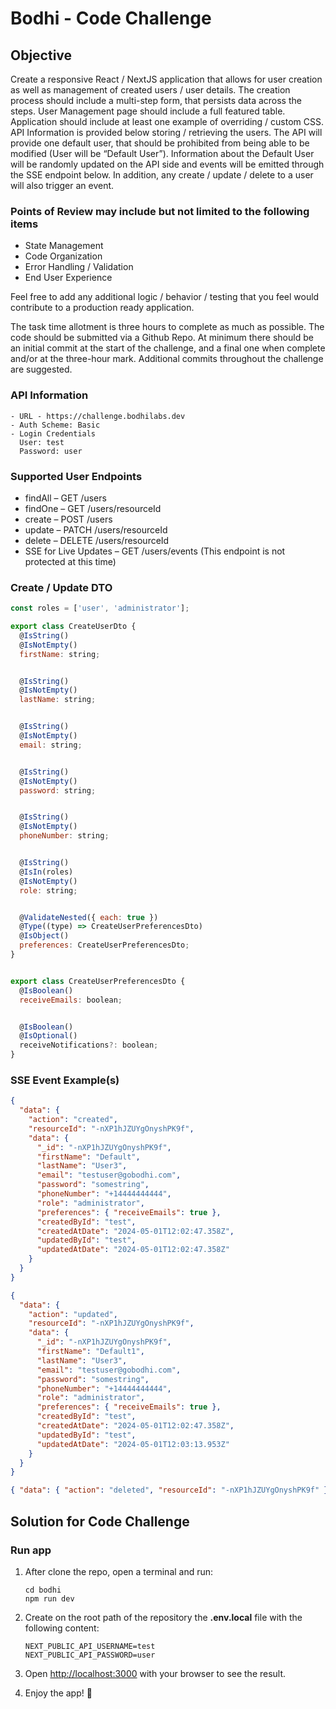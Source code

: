# Bodhi - Code Challenge

## Objective

Create a responsive React / NextJS application that allows for user creation as well as management of created users / user details. The creation process should include a multi-step form, that persists data across the steps. User Management page should include a full featured table. Application should include at least one example of overriding / custom CSS. API Information is provided below storing / retrieving the users. The API will provide one default user, that should be prohibited from being able to be modified (User will be “Default User”). Information about the Default User will be randomly updated on the API side and events will be emitted through the SSE endpoint below. In addition, any create / update / delete to a user will also trigger an event.

### Points of Review may include but not limited to the following items

- State Management
- Code Organization
- Error Handling / Validation
- End User Experience

Feel free to add any additional logic / behavior / testing that you feel would contribute to a production ready application.

The task time allotment is three hours to complete as much as possible. The code should be submitted via a Github Repo. At minimum there should be an initial commit at the start of the challenge, and a final one when complete and/or at the three-hour mark. Additional commits throughout the challenge are suggested.

### API Information

```
- URL - https://challenge.bodhilabs.dev
- Auth Scheme: Basic
- Login Credentials
  User: test
  Password: user
```

### Supported User Endpoints

- findAll – GET /users
- findOne – GET /users/resourceId
- create – POST /users
- update – PATCH /users/resourceId
- delete – DELETE /users/resourceId
- SSE for Live Updates – GET /users/events (This endpoint is not protected at this time)

### Create / Update DTO

```javascript
const roles = ['user', 'administrator'];

export class CreateUserDto {
  @IsString()
  @IsNotEmpty()
  firstName: string;


  @IsString()
  @IsNotEmpty()
  lastName: string;


  @IsString()
  @IsNotEmpty()
  email: string;


  @IsString()
  @IsNotEmpty()
  password: string;


  @IsString()
  @IsNotEmpty()
  phoneNumber: string;


  @IsString()
  @IsIn(roles)
  @IsNotEmpty()
  role: string;


  @ValidateNested({ each: true })
  @Type((type) => CreateUserPreferencesDto)
  @IsObject()
  preferences: CreateUserPreferencesDto;
}


export class CreateUserPreferencesDto {
  @IsBoolean()
  receiveEmails: boolean;


  @IsBoolean()
  @IsOptional()
  receiveNotifications?: boolean;
}
```

### SSE Event Example(s)

```json
{
  "data": {
    "action": "created",
    "resourceId": "-nXP1hJZUYgOnyshPK9f",
    "data": {
      "_id": "-nXP1hJZUYgOnyshPK9f",
      "firstName": "Default",
      "lastName": "User3",
      "email": "testuser@gobodhi.com",
      "password": "somestring",
      "phoneNumber": "+14444444444",
      "role": "administrator",
      "preferences": { "receiveEmails": true },
      "createdById": "test",
      "createdAtDate": "2024-05-01T12:02:47.358Z",
      "updatedById": "test",
      "updatedAtDate": "2024-05-01T12:02:47.358Z"
    }
  }
}
```

```json
{
  "data": {
    "action": "updated",
    "resourceId": "-nXP1hJZUYgOnyshPK9f",
    "data": {
      "_id": "-nXP1hJZUYgOnyshPK9f",
      "firstName": "Default1",
      "lastName": "User3",
      "email": "testuser@gobodhi.com",
      "password": "somestring",
      "phoneNumber": "+14444444444",
      "role": "administrator",
      "preferences": { "receiveEmails": true },
      "createdById": "test",
      "createdAtDate": "2024-05-01T12:02:47.358Z",
      "updatedById": "test",
      "updatedAtDate": "2024-05-01T12:03:13.953Z"
    }
  }
}
```

```json
{ "data": { "action": "deleted", "resourceId": "-nXP1hJZUYgOnyshPK9f" } }
```

## Solution for Code Challenge

### Run app

1. After clone the repo, open a terminal and run:

   ```
   cd bodhi
   npm run dev
   ```

2. Create on the root path of the repository the **.env.local** file with the following content:

   ```
   NEXT_PUBLIC_API_USERNAME=test
   NEXT_PUBLIC_API_PASSWORD=user
   ```

3. Open [http://localhost:3000](http://localhost:3000) with your browser to see the result.

4. Enjoy the app! 🙂
